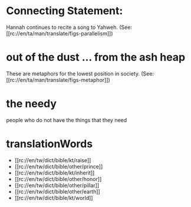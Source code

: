 # Connecting Statement:

Hannah continues to recite a song to Yahweh. (See: [[rc://en/ta/man/translate/figs-parallelism]])

# out of the dust ... from the ash heap

These are metaphors for the lowest position in society. (See: [[rc://en/ta/man/translate/figs-metaphor]])

# the needy

people who do not have the things that they need

# translationWords

* [[rc://en/tw/dict/bible/kt/raise]]
* [[rc://en/tw/dict/bible/other/prince]]
* [[rc://en/tw/dict/bible/kt/inherit]]
* [[rc://en/tw/dict/bible/other/honor]]
* [[rc://en/tw/dict/bible/other/pillar]]
* [[rc://en/tw/dict/bible/other/earth]]
* [[rc://en/tw/dict/bible/kt/world]]